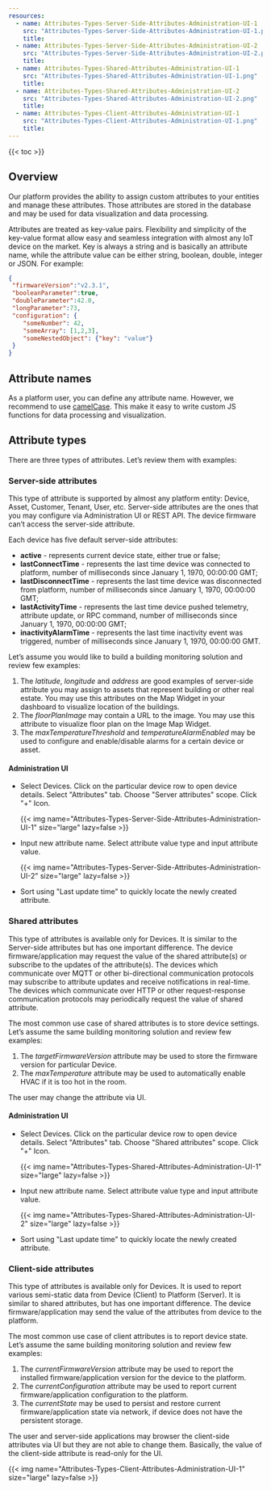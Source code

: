 ```yaml
---
resources:
  - name: Attributes-Types-Server-Side-Attributes-Administration-UI-1
    src: "Attributes-Types-Server-Side-Attributes-Administration-UI-1.png"
    title: 
  - name: Attributes-Types-Server-Side-Attributes-Administration-UI-2
    src: "Attributes-Types-Server-Side-Attributes-Administration-UI-2.png"
    title: 
  - name: Attributes-Types-Shared-Attributes-Administration-UI-1
    src: "Attributes-Types-Shared-Attributes-Administration-UI-1.png"
    title: 
  - name: Attributes-Types-Shared-Attributes-Administration-UI-2
    src: "Attributes-Types-Shared-Attributes-Administration-UI-2.png"
    title: 
  - name: Attributes-Types-Client-Attributes-Administration-UI-1
    src: "Attributes-Types-Client-Attributes-Administration-UI-1.png"
    title: 
---
```


{{< toc >}}

## Overview

Our platform provides the ability to assign custom attributes to your entities and manage these attributes. Those attributes are stored in the database and may be used for data visualization and data processing.

Attributes are treated as key-value pairs. Flexibility and simplicity of the key-value format allow easy and seamless integration with almost any IoT device on the market. Key is always a string and is basically an attribute name, while the attribute value can be either string, boolean, double, integer or JSON. For example:

```json
{
 "firmwareVersion":"v2.3.1", 
 "booleanParameter":true, 
 "doubleParameter":42.0, 
 "longParameter":73, 
 "configuration": {
    "someNumber": 42,
    "someArray": [1,2,3],
    "someNestedObject": {"key": "value"}
 }
}
```

## Attribute names

As a platform user, you can define any attribute name. However, we recommend to use [camelCase](https://en.wikipedia.org/wiki/Camel_case). This make it easy to write custom JS functions for data processing and visualization.

## Attribute types

There are three types of attributes. Let’s review them with examples:

### Server-side attributes

This type of attribute is supported by almost any platform entity: Device, Asset, Customer, Tenant, User, etc. Server-side attributes are the ones that you may configure via Administration UI or REST API. The device firmware can’t access the server-side attribute.

Each device has five default server-side attributes:

- **active** - represents current device state, either true or false;
- **lastConnectTime** - represents the last time device was connected to platform, number of milliseconds since January 1, 1970, 00:00:00 GMT;
- **lastDisconnectTime** - represents the last time device was disconnected from platform, number of milliseconds since January 1, 1970, 00:00:00 GMT;
- **lastActivityTime** - represents the last time device pushed telemetry, attribute update, or RPC command, number of milliseconds since January 1, 1970, 00:00:00 GMT;
- **inactivityAlarmTime** - represents the last time inactivity event was triggered, number of milliseconds since January 1, 1970, 00:00:00 GMT.

Let’s assume you would like to build a building monitoring solution and review few examples:

1. The *latitude*, *longitude* and *address* are good examples of server-side attribute you may assign to assets that represent building or other real estate. You may use this attributes on the Map Widget in your dashboard to visualize location of the buildings.
2. The *floorPlanImage* may contain a URL to the image. You may use this attribute to visualize floor plan on the Image Map Widget.
3. The *maxTemperatureThreshold* and *temperatureAlarmEnabled* may be used to configure and enable/disable alarms for a certain device or asset.

#### Administration UI

- Select Devices. Click on the particular device row to open device details. Select "Attributes" tab. Choose "Server attributes" scope. Click "+" Icon.

  {{< img name="Attributes-Types-Server-Side-Attributes-Administration-UI-1" size="large" lazy=false >}} 

- Input new attribute name. Select attribute value type and input attribute value.

  {{< img name="Attributes-Types-Server-Side-Attributes-Administration-UI-2" size="large" lazy=false >}} 

- Sort using "Last update time" to quickly locate the newly created attribute.

  

### Shared attributes

This type of attributes is available only for Devices. It is similar to the Server-side attributes but has one important difference. The device firmware/application may request the value of the shared attribute(s) or subscribe to the updates of the attribute(s). The devices which communicate over MQTT or other bi-directional communication protocols may subscribe to attribute updates and receive notifications in real-time. The devices which communicate over HTTP or other request-response communication protocols may periodically request the value of shared attribute.

The most common use case of shared attributes is to store device settings. Let’s assume the same building monitoring solution and review few examples:

1. The *targetFirmwareVersion* attribute may be used to store the firmware version for particular Device.
2. The *maxTemperature* attribute may be used to automatically enable HVAC if it is too hot in the room.

The user may change the attribute via UI.

#### Administration UI

- Select Devices. Click on the particular device row to open device details. Select "Attributes" tab. Choose "Shared attributes" scope. Click "+" Icon.

  {{< img name="Attributes-Types-Shared-Attributes-Administration-UI-1" size="large" lazy=false >}} 

- Input new attribute name. Select attribute value type and input attribute value.

  {{< img name="Attributes-Types-Shared-Attributes-Administration-UI-2" size="large" lazy=false >}} 

- Sort using "Last update time" to quickly locate the newly created attribute.

### Client-side attributes

This type of attributes is available only for Devices. It is used to report various semi-static data from Device (Client) to Platform (Server). It is similar to shared attributes, but has one important difference. The device firmware/application may send the value of the attributes from device to the platform.

The most common use case of client attributes is to report device state. Let’s assume the same building monitoring solution and review few examples:

1. The *currentFirmwareVersion* attribute may be used to report the installed firmware/application version for the device to the platform.
2. The *currentConfiguration* attribute may be used to report current firmware/application configuration to the platform.
3. The *currentState* may be used to persist and restore current firmware/application state via network, if device does not have the persistent storage.

The user and server-side applications may browser the client-side attributes via UI but they are not able to change them. Basically, the value of the client-side attribute is read-only for the UI.

{{< img name="Attributes-Types-Client-Attributes-Administration-UI-1" size="large" lazy=false >}} 

  